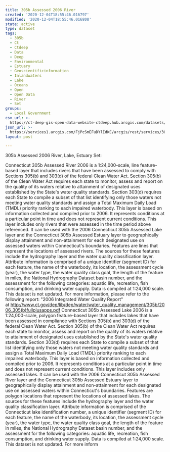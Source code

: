 ```yaml
---
title: 305b Assessed 2006 River
created: '2020-12-04T18:55:46.016797'
modified: '2020-12-04T18:55:46.016808'
state: active
type: dataset
tags:
  - 305b
  - Ct
  - Ctdeep
  - Data
  - Deep
  - Environmental
  - Estuary
  - Geoscientificinformation
  - Inlandwaters
  - Lake
  - Oceans
  - Open
  - Open Data
  - River
  - Set
groups:
  - Local Government
csv_url: >-
  https://ct-deep-gis-open-data-website-ctdeep.hub.arcgis.com/datasets/404ec7651d1444ab9a76d8024b9c439a_0.csv?outSR=%7B%22latestWkid%22%3A2234%2C%22wkid%22%3A102656%7D
json_url: >-
  https://services1.arcgis.com/FjPcSmEFuDYlIdKC/arcgis/rest/services/305b_Assessed_River_2006_River_Lake_Estuary/FeatureServer/0
layout: post

---
```

305b Assessed 2006 River, Lake, Estuary Set:

Connecticut 305b Assessed River 2006 is a 1:24,000-scale, line feature-based layer that includes rivers that have been assessed to comply with Sections 305(b) and 303(d) of the federal Clean Water Act. Section 305(b) of the Clean Water Act requires each state to monitor, assess and report on the quality of its waters relative to attainment of designated uses established by the State's water quality standards. Section 303(d) requires each State to compile a subset of that list identifying only those waters not meeting water quality standards and assign a Total Maximum Daily Load (TMDL) priority ranking to each impaired waterbody.
This layer is based on information collected and compiled prior to 2006. It represents conditions at a particular point in time and does not represent current conditions. This layer includes only rivers that were assessed in the time period above referenced. It can be used with the 2006 Connecticut 305b Assessed Lake layer and the Connecticut 305b Assessed Estuary layer to geographically display attainment and non-attainment for each designated use on assessed waters within Connecticut's boundaries.
Features are lines that represent the locations of assessed rivers. The sources for these features include the hydrography layer and the water quality classification layer. Attribute information is comprised of a unique identifier (segment ID) for each feature, the name of the waterbody, its location, the assessment cycle (year), the water type, the water quality class goal, the length of the feature in miles, the National Hydrography Dataset basin number, and the assessment for the following categories: aquatic life, recreation, fish consumption, and drinking water supply. Data is compiled at 1:24,000 scale. This dataset is not updated.
For more information, please refer to the following report:
&quot;2006 Integrated Water Quality Report&quot; at <a href='http://www.ct.gov/dep/lib/dep/water/water_quality_management/305b/2006_305(b)fullplusapps.pdf' rel='nofollow ugc' target='_blank'>http://www.ct.gov/dep/lib/dep/water/water_quality_management/305b/2006_305(b)fullplusapps.pdf</a> Connecticut 305b Assessed Lake 2006 is a 1:24,000-scale, polygon feature-based layer that includes lakes that have been assessed in compliance with Sections 305(b) and 303(d) of the federal Clean Water Act. Section 305(b) of the Clean Water Act requires each state to monitor, assess and report on the quality of its waters relative to attainment of designated uses established by the State's water quality standards. Section 303(d) requires each State to compile a subset of that list identifying only those waters not meeting water quality standards and assign a Total Maximum Daily Load (TMDL) priority ranking to each impaired waterbody.
This layer is based on information collected and compiled prior to 2006. It represents conditions at a particular point in time and does not represent current conditions. This layer includes only assessed lakes. It can be used with the 2006 Connecticut 305b Assessed River layer and the Connecticut 305b Assessed Estuary layer to geographically display attainment and non-attainment for each designated use on assessed waters within Connecticut's boundaries.
Features are polygon locations that represent the locations of assessed lakes. The sources for these features include the hydrography layer and the water quality classification layer. Attribute information is comprised of the Connecticut lake identification number, a unique identifier (segment ID) for each feature, the name of the waterbody, its location, the assessment cycle (year), the water type, the water quality class goal, the length of the feature in miles, the National Hydrography Dataset basin number, and the assessment for the following categories: aquatic life, recreation, fish consumption, and drinking water supply. Data is compiled at 1:24,000 scale. This dataset is not updated.
For more inform
